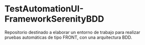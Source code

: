 # TestAutomationUI-FrameworkSerenityBDD
Repositorio destinado a elaborar un entorno de trabajo para realizar pruebas automáticas de tipo FRONT, con una arquitectura BDD.
